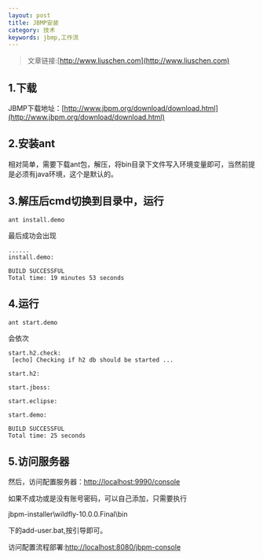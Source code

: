 ```yaml
---
layout: post
title: JBMP安装
category: 技术
keywords: jbmp,工作流
---
```


>文章链接:[http://www.liuschen.com](http://www.liuschen.com)

## 1.下载

JBMP下载地址：[http://www.jbpm.org/download/download.html](http://www.jbpm.org/download/download.html)

## 2.安装ant

相对简单，需要下载ant包，解压，将bin目录下文件写入环境变量即可，当然前提是必须有java环境，这个是默认的。

## 3.解压后cmd切换到目录中，运行

	ant install.demo

最后成功会出现

	......	
	install.demo:

	BUILD SUCCESSFUL
	Total time: 19 minutes 53 seconds

## 4.运行

	ant start.demo

会依次

	start.h2.check:
     [echo] Checking if h2 db should be started ...

	start.h2:
	
	start.jboss:
	
	start.eclipse:
	
	start.demo:
	
	BUILD SUCCESSFUL
	Total time: 25 seconds

## 5.访问服务器

然后，访问配置服务器：[http://localhost:9990/console](http://localhost:9990/console)

如果不成功或是没有账号密码，可以自己添加，只需要执行

jbpm-installer\wildfly-10.0.0.Final\bin

下的add-user.bat,按引导即可。

访问配置流程部署:[http://localhost:8080/jbpm-console](http://localhost:8080/jbpm-console)